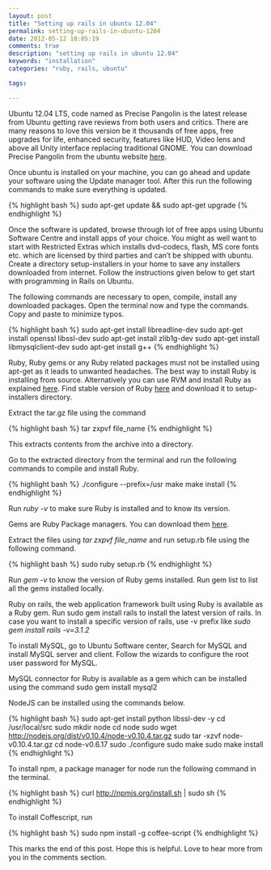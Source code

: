 ```yaml
---
layout: post
title: "Setting up rails in ubuntu 12.04"
permalink: setting-up-rails-in-ubuntu-1204
date: 2012-05-12 10:05:19
comments: true
description: "setting up rails in ubuntu 12.04"
keywords: "installation"
categories: "ruby, rails, ubuntu"

tags:

---
```


Ubuntu 12.04 LTS, code named as Precise Pangolin is the latest release from Ubuntu getting rave reviews from both users and critics. There are many reasons to love this version be it thousands of free apps, free upgrades for life, enhanced security, features like HUD, Video lens and above all Unity interface replacing traditional GNOME. You can download Precise Pangolin from the ubuntu website [here](http://http//www.ubuntu.com/download "Ubuntu").

Once ubuntu is installed on your machine, you can go ahead and update your software using the Update manager tool. After this run the following commands to make sure everything is updated.

{% highlight bash %}
sudo apt-get update && sudo apt-get upgrade
{% endhighlight %} 

Once the software is updated, browse through lot of free apps using Ubuntu Software Centre and install apps of your choice. You might as well want to start with Restricted Extras which installs dvd-codecs, flash, MS core fonts etc. which are licensed by third parties and can’t be shipped with ubuntu. Create a directory setup-installers in your home to save any installers downloaded from internet. Follow the instructions given below to get start with programming in Rails on Ubuntu.

The following commands are necessary to open, compile, install any downloaded packages. Open the terminal now and type the  commands. Copy and paste to minimize typos.

{% highlight bash %}
sudo apt-get install libreadline-dev
sudo apt-get install openssl libssl-dev
sudo apt-get install zlib1g-dev
sudo apt-get install libmysqlclient-dev
sudo apt-get install g++
{% endhighlight %} 

Ruby, Ruby gems or any Ruby related packages must not be installed using apt-get as it leads to unwanted headaches. The best way to install Ruby is installing from source. Alternatively you can use RVM and install Ruby as explained [here](https://sandheepg.github.io/musings/setup-rails-on-ubuntu-using-rvm "use rvm to set up rails on ubuntu"). Find stable version of Ruby [here](ftp://ftp.ruby-lang.org/pub/ruby/1.9/ "Ruby")  and download it to setup-installers directory.

Extract the tar.gz file using the command

{% highlight bash %}
tar zxpvf file_name
{% endhighlight %} 


This extracts contents from the archive into a directory.

Go to the extracted directory from the terminal and run the following commands to compile and install Ruby.

{% highlight bash %}
./configure --prefix=/usr
make
make install
{% endhighlight %} 

Run *ruby -v*  to make sure Ruby is installed and to know its version.

Gems are Ruby Package managers. You can download them [here](http://rubygems.org/pages/download).

Extract the files using *tar zxpvf file_name* and run setup.rb file using the following command.

{% highlight bash %}
sudo ruby setup.rb
{% endhighlight %} 

Run *gem -v*  to know the version of Ruby gems installed. Run gem list to list all the gems installed locally.

Ruby on rails, the web application framework built using Ruby is available as a Ruby gem. Run sudo gem install rails to install the latest version of rails. In case you want to install a specific version of rails, use -v prefix like *sudo gem install rails -v=3.1.2*

To install MySQL, go to Ubuntu Software center, Search for MySQL and install MySQL server and client. Follow the wizards to configure the root user password for MySQL.

MySQL connector for Ruby is available as a gem which can be installed using the command sudo gem install mysql2

NodeJS can be installed using the commands below.

{% highlight bash %}
sudo apt-get install python libssl-dev -y
cd /usr/local/src
sudo mkdir node
cd node
sudo wget http://nodejs.org/dist/v0.10.4/node-v0.10.4.tar.gz
sudo tar -xzvf node-v0.10.4.tar.gz
cd node-v0.6.17
sudo ./configure
sudo make
sudo make install
{% endhighlight %} 

To install npm, a package manager for node run the following command in the terminal.

{% highlight bash %}
curl http://npmjs.org/install.sh | sudo sh
{% endhighlight %} 

To install Coffescript, run    

{% highlight bash %}
sudo npm install -g coffee-script
{% endhighlight %} 

This marks the end of this post. Hope this is helpful. Love to hear more from you in the comments section.

